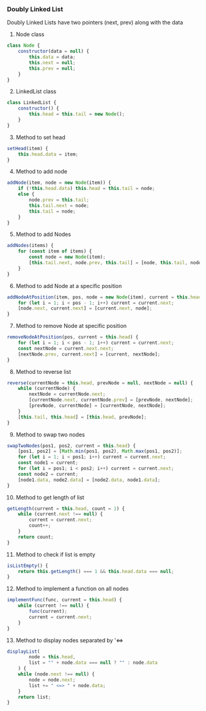 ### Doubly Linked List

Doubly Linked Lists have two pointers (next, prev) along with the data

1. Node class

```javascript
class Node {
    constructor(data = null) {
        this.data = data;
        this.next = null;
        this.prev = null;
    }
}
```

2. LinkedList class

```javascript
class LinkedList {
    constructor() {
        this.head = this.tail = new Node();
    }
}
```

3. Method to set head

```javascript
setHead(item) {
    this.head.data = item;
}
```

4. Method to add node

```javascript
addNode(item, node = new Node(item)) {
    if (!this.head.data) this.head = this.tail = node;
    else {
        node.prev = this.tail;
        this.tail.next = node;
        this.tail = node;
    }
}
```

5. Method to add Nodes

```javascript
addNodes(items) {
    for (const item of items) {
        const node = new Node(item);
        [this.tail.next, node.prev, this.tail] = [node, this.tail, node];
    }
}
```

6. Method to add Node at a specific position

```javascript
addNodeAtPosition(item, pos, node = new Node(item), current = this.head) {
    for (let i = 1; i < pos - 1; i++) current = current.next;
    [node.next, current.next] = [current.next, node];
}
```

7. Method to remove Node at specific position

```javascript
removeNodeAtPosition(pos, current = this.head) {
    for (let i = 1; i < pos - 1; i++) current = current.next;
    const nextNode = current.next.next;
    [nextNode.prev, current.next] = [current, nextNode];
}
```

8. Method to reverse list

```javascript
reverse(currentNode = this.head, prevNode = null, nextNode = null) {
    while (currentNode) {
        nextNode = currentNode.next;
        [currentNode.next, currentNode.prev] = [prevNode, nextNode];
        [prevNode, currentNode] = [currentNode, nextNode];
    }
    [this.tail, this.head] = [this.head, prevNode];
}
```

9. Method to swap two nodes

```javascript
swapTwoNodes(pos1, pos2, current = this.head) {
    [pos1, pos2] = [Math.min(pos1, pos2), Math.max(pos1, pos2)];
    for (let i = 1; i < pos1; i++) current = current.next;
    const node1 = current;
    for (let i = pos1; i < pos2; i++) current = current.next;
    const node2 = current;
    [node1.data, node2.data] = [node2.data, node1.data];
}
```

10. Method to get length of list

```javascript
getLength(current = this.head, count = 1) {
    while (current.next !== null) {
        current = current.next;
        count++;
    }
    return count;
}
```

11. Method to check if list is empty

```javascript
isListEmpty() {
    return this.getLength() === 1 && this.head.data === null;
}
```

12. Method to implement a function on all nodes

```javascript
implementFunc(func, current = this.head) {
    while (current !== null) {
        func(current);
        current = current.next;
    }
}
```

13. Method to display nodes separated by '<=>

```javascript
displayList(
        node = this.head,
        list = "" + node.data === null ? "" : node.data
    ) {
    while (node.next !== null) {
        node = node.next;
        list += " <=> " + node.data;
    }
    return list;
}
```
